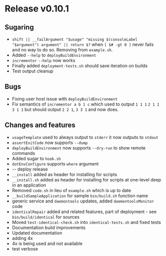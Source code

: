 # Release v0.10.1

## Sugaring

- `shift || __failArgument "$usage" "missing $(consoleLabel "$argument") argument" || return $?` when `[ $# -gt 0 ]`
  never fails and no way to do so. Removing from `example.sh`.
- Added `--help` to `deployBuildEnvironment`
- `incrementor` `--help` now works
- Finally added `deployment-tests.sh` should save iteration on builds
- Test output cleanup

## Bugs

- Fixing user host issue with `deployBuildEnvironment`
- Fix semantics of `incrementor a b 1 c` which used to output `1 1 1` `2 1 1` `3 1 1` but should output `2 2 1`, `3 3 1`
  and now does.

## Changes and features

- `usageTemplate` used to always output to `stderr` it now outputs to `stdout`
- `assertExitCode` now supports `--dump`
- `deployBuildEnvironment` now supports `--dry-run` to show remote commands
- Added sugar to `hook.sh`
- `dotEnvConfigure` supports `where` argument
- -- deploy release
- `__install` added as header for installing for scripts
- `__install.sh` added as header for installing for scripts at one-level deep in an application
- Removed `code.sh` in lieu of `example.sh` which is up to date
- `__buildSampleApplication` for sample `bin/build.sh` function name
- generic service and `daemontools` updates, added `daemontoolsMonitor` code
- `identicalRepair` added and related features, part of deployment - see `bin/build/identical` for sources
- Moved `test-identical-check.sh` into `identical-tests.sh` and fixed tests
- Documentation build improvements
- Updated documentation
- adding 4x
- 4x is being used and not available
- test verbose
